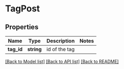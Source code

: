 # TagPost

## Properties
Name | Type | Description | Notes
------------ | ------------- | ------------- | -------------
**tag_id** | **string** | id of the tag | 

[[Back to Model list]](../README.md#documentation-for-models) [[Back to API list]](../README.md#documentation-for-api-endpoints) [[Back to README]](../README.md)


